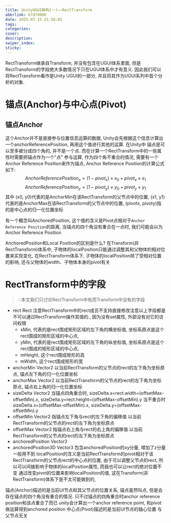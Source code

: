 ```yaml
---
title: UnityUGUI解构(一)——RectTransform
abbrlink: 67d7d086
date: 2025-07-15 21:56:01
tags:
categories:
cover:
description:
swiper_index:
sticky:
---
```

RectTransform继承自Transform, 并没有包含在UGUI体系里面, 但是RectTransform的字段绝大多数情况下只在UGUI体系中才有意义.  因此我们可以将RectTransform看作是Unity UGUI的一部分, 并且将其作为UGUI系列中首个分析的对象.

# 锚点(Anchor)与中心点(Pivot)

## 锚点Anchor
这个Anchor并不是直接参与位置信息运算的数据, Unity会先根据这个信息计算出一个anchorReferencePosition, 再用这个值进行其他的运算.
在Unity中 锚点是可以至多被分成四个角的, 并不是一个点. 而在计算一个RectTransform中的一些属性时需要把锚点作为一个"点" 参与运算, 作为四个角不重合的情况, 需要有一个Anchor Reference Position来作为锚点, 
Anchor Reference Position的计算公式如下:
$$ AnchorReferencePosition_x = (1 - pivot_x) \times x_0 + pivot_x \times x_1 $$
$$ AnchorReferencePosition_y = (1 - pivot_y) \times y_0 + pivot_y \times y_1 $$
其中 (x0, y0)代表的是AnchorMin在该RectTransform的父节点中的位置, (x1, y1)代表的是AnchorMax在该RectTransform的父节点中的位置, (pivotx, pivoty)指的是中心点的归一化位置坐标

有一个概念叫AnchoredPosition, 这个值的含义是Pivot点相对于`Anchor Reference Position`的距离, 当锚点的四个角没有重合在一点时, 我们可能会以为Anchor Reference Position

AnchoredPosition和Local Position的区别是什么?
在Transform(非RectTransform)体系中, 子物体的localPosition只能通过调整其和父物体的相对位置来实现变化, 在RectTransform体系下, 子物体的localPosition除了受相对位置的影响, 还与父物体的width、子物体本身的pivot有关

# RectTransform中的字段

> 💡本文我们只讨论RectTransform中有而Transform中没有的字段

- rect Rect 注意RectTransform中的rect成员不支持直接修改注意以上字段都是不可以通过RectTransform操作其值的., 因为没有set属性, 外部没有对它的访问权限
	- xMin, 代表的是rect围成矩形区域的左下角的横坐标值, 坐标系原点是这个rect围成的矩形区域的中心点, 
	- yMin, 代表的是rect围成矩形区域的左下角的纵坐标值, 坐标系原点是这个rect围成的矩形区域的中心点, 
	- mHeight, 这个rect围成矩形的高
	- mWidth, 这个rect围成矩形的宽
- anchorMin Vector2 以当前RectTransform的父节点的rect的左下角为坐标原点, 锚点左下角的归一化位置坐标
- anchorMax Vector2 以当前RectTransform的父节点的rect的左下角为坐标原点, 锚点右上角的归一化位置坐标
- sizeDelta Vector2 当锚点四角重合时, sizeDelta.x=rect.width=(offsetMax-offsetMin).x, sizeDelta.y=rect.height=(offsetMax-offsetMin).y 当不重合时 sizeDelta.x=(offsetMax-offsetMin).x, sizeDelta.y=(offsetMax-offsetMin).y
- offsetMin Vector2 指锚点左下角与rect的左下角的偏移值 以当前RectTransform的父节点的rect的左下角为坐标原点
- offsetMax Vector2  指锚点右上角与rect的右上角的偏移值 以当前RectTransform的父节点的rect的左下角为坐标原点
- anchoredPosition Vector2
- anchoredPosition3D Vector3 包含anchoredPosition的xy分量, 增加了z分量 一般用不到
localPosition的含义是当前RectTransform的pivot相对于该RectTransform的父节点rect的中心点的位置, 由于可以调整父节点的rect, 所以可以间接影响子物体的localPosition属性, 而我也可以让rect的绝对位置不变 通过改变pivot的位置来影响localPosition的值, 这在Transform(非RectTransform)体系下是不太可能做到的, 

锚点(Anchor)描述的是当前UI节点和其父节点的位置关系, 锚点虽然叫点, 但是会存在锚点的四个角没有重合的情况. 只不过锚点的四角重合时anchor reference position和该点重合了而已 unity会计算出一个anchor reference point, 和pivot做运算得到anchored position
中心点(Pivot)描述的是当前UI节点的轴心位置 与父节点无关



